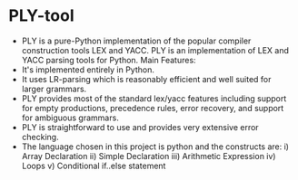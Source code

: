 # PLY-tool
* PLY is a pure-Python implementation of the popular compiler construction tools LEX and YACC. PLY is an implementation of LEX and YACC parsing tools for Python. Main Features:
* It's implemented entirely in Python.
* It uses LR-parsing which is reasonably efficient and well suited for larger grammars.
* PLY provides most of the standard lex/yacc features including support for empty productions, precedence rules, error recovery, and support for ambiguous grammars.
* PLY is straightforward to use and provides very extensive error checking.
* The language chosen in this project is python and the constructs are:
i) Array Declaration
ii) Simple Declaration
iii) Arithmetic Expression
iv) Loops
v) Conditional if..else statement
